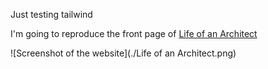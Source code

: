 Just testing tailwind

I'm going to reproduce the front page of [Life of an Architect](https://www.lifeofanarchitect.com/)

![Screenshot of the website](./Life of an Architect.png)